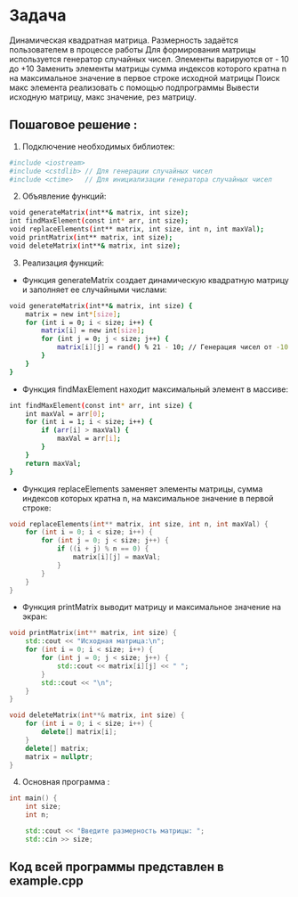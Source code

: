 # Задача 

Динамическая квадратная матрица. Размерность задаётся пользователем в процессе работы
Для формирования матрицы используется генератор случайных чисел. Элементы варируются от - 10 до +10
Заменить элементы матрицы сумма индексов которого кратна n на максимальное значение в первое строке исходной матрицы
Поиск макс элемента реализовать с помощью подпрограммы
Вывести исходную матрицу, макс значение, рез матрицу.


## Пошаговое решение :

1. Подключение необходимых библиотек:

```sh
#include <iostream>
#include <cstdlib> // Для генерации случайных чисел
#include <ctime>   // Для инициализации генератора случайных чисел
```

2. Объявление функций:

```sh
void generateMatrix(int**& matrix, int size);
int findMaxElement(const int* arr, int size);
void replaceElements(int** matrix, int size, int n, int maxVal);
void printMatrix(int** matrix, int size);
void deleteMatrix(int**& matrix, int size);
```

3. Реализация функций:
- Функция generateMatrix создает динамическую квадратную матрицу и заполняет ее случайными числами:
```sh
void generateMatrix(int**& matrix, int size) {
    matrix = new int*[size];
    for (int i = 0; i < size; i++) {
        matrix[i] = new int[size];
        for (int j = 0; j < size; j++) {
            matrix[i][j] = rand() % 21 - 10; // Генерация чисел от -10 до +10
        }
    }
}
```

- Функция findMaxElement находит максимальный элемент в массиве:
```sh
int findMaxElement(const int* arr, int size) {
    int maxVal = arr[0];
    for (int i = 1; i < size; i++) {
        if (arr[i] > maxVal) {
            maxVal = arr[i];
        }
    }
    return maxVal;
}
```

- Функция replaceElements заменяет элементы матрицы, сумма индексов которых кратна n, на максимальное значение в первой строке:
```cpp
void replaceElements(int** matrix, int size, int n, int maxVal) {
    for (int i = 0; i < size; i++) {
        for (int j = 0; j < size; j++) {
            if ((i + j) % n == 0) {
                matrix[i][j] = maxVal;
            }
        }
    }
}
```

- Функция printMatrix выводит матрицу и максимальное значение на экран:
```cpp
void printMatrix(int** matrix, int size) {
    std::cout << "Исходная матрица:\n";
    for (int i = 0; i < size; i++) {
        for (int j = 0; j < size; j++) {
            std::cout << matrix[i][j] << " ";
        }
        std::cout << "\n";
    }
}

void deleteMatrix(int**& matrix, int size) {
    for (int i = 0; i < size; i++) {
        delete[] matrix[i];
    }
    delete[] matrix;
    matrix = nullptr;
}
```

4. Основная программа :

```cpp
int main() {
    int size;
    int n;

    std::cout << "Введите размерность матрицы: ";
    std::cin >> size;
   ```
   

## Код всей программы представлен в example.cpp
